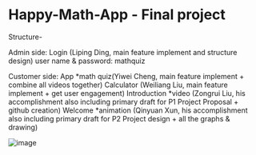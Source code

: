 # Happy-Math-App - Final project
Structure-

Admin side: 
Login (Liping Ding, main feature implement and structure design)
user name & password: mathquiz

Customer side:
App *math quiz(Yiwei Cheng, main feature implement + combine all videos together) 
Calculator (Weiliang Liu, main feature implement + get user engagement) 
Introduction *video (Zongrui Liu, his accomplishment also including primary draft for P1 Project Proposal + github creation) 
Welcome *animation (Qinyuan Xun, his accomplishment also including primary draft for P2 Project design + all the graphs & drawing) 

![image](https://user-images.githubusercontent.com/38797558/181958843-1b77f267-5a1e-42bf-adac-11d2fa9cda1d.png)

